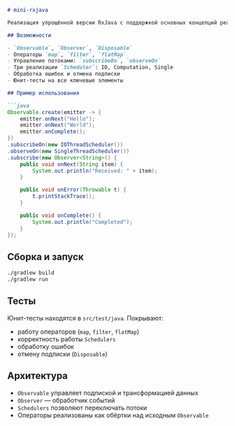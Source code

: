 

````markdown
# mini-rxjava

Реализация упрощённой версии RxJava с поддержкой основных концепций реактивного программирования.

## Возможности

- `Observable`, `Observer`, `Disposable`
- Операторы `map`, `filter`, `flatMap`
- Управление потоками: `subscribeOn`, `observeOn`
- Три реализации `Scheduler`: IO, Computation, Single
- Обработка ошибок и отмена подписки
- Юнит-тесты на все ключевые элементы

## Пример использования

```java
Observable.create(emitter -> {
    emitter.onNext("Hello");
    emitter.onNext("World");
    emitter.onComplete();
})
.subscribeOn(new IOThreadScheduler())
.observeOn(new SingleThreadScheduler())
.subscribe(new Observer<String>() {
    public void onNext(String item) {
        System.out.println("Received: " + item);
    }

    public void onError(Throwable t) {
        t.printStackTrace();
    }

    public void onComplete() {
        System.out.println("Completed");
    }
});
````

## Сборка и запуск

```bash
./gradlew build
./gradlew run
```

## Тесты

Юнит-тесты находятся в `src/test/java`. Покрывают:

* работу операторов (`map`, `filter`, `flatMap`)
* корректность работы `Schedulers`
* обработку ошибок
* отмену подписки (`Disposable`)

## Архитектура

* `Observable` управляет подпиской и трансформацией данных
* `Observer` — обработчик событий
* `Schedulers` позволяют переключать потоки
* Операторы реализованы как обёртки над исходным `Observable`

